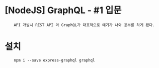 # [NodeJS] GraphQL - #1 입문

```
    API 개발시 REST API 와 GraphQL가 대표적으로 얘기가 나와 공부를 하게 됐다.
```

# 설치

```
    npm i --save express-graphql graphql
```